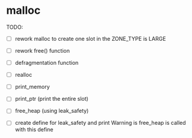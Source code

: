 # malloc

TODO:

- [ ] rework malloc to create one slot in the ZONE_TYPE is LARGE



- [ ] rework free() function
- [ ] defragmentation function
- [ ] realloc
- [ ] print_memory
- [ ] print_ptr (print the entire slot) 
- [ ] free_heap (using leak_safety)
- [ ] create define for leak_safety and print Warning is free_heap is called with this define